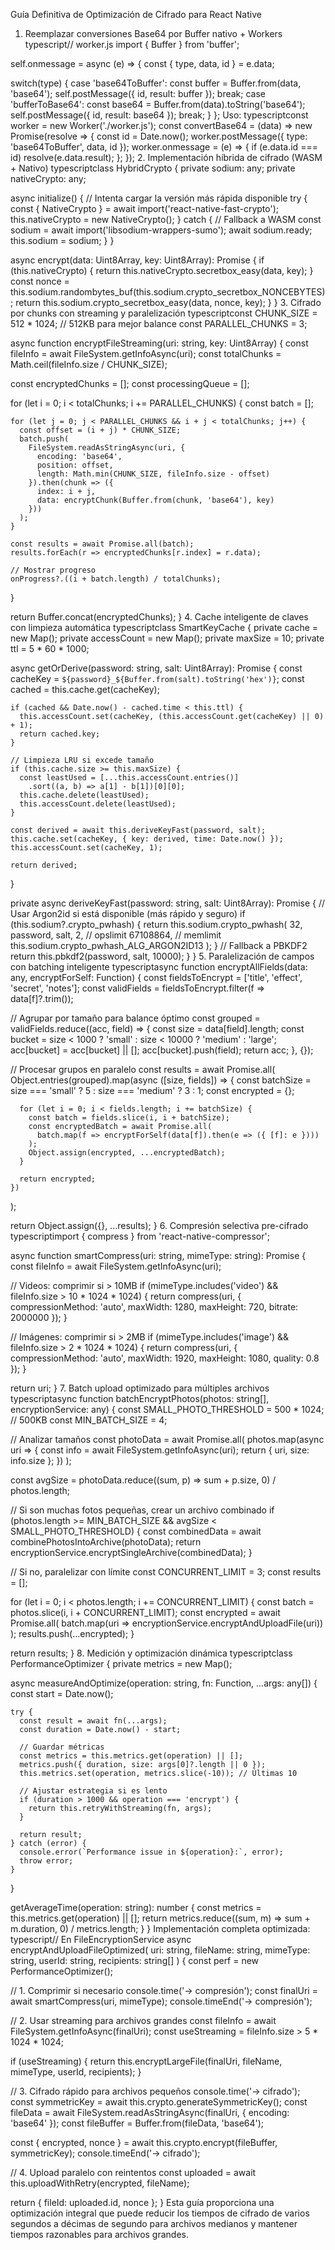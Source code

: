 Guía Definitiva de Optimización de Cifrado para React Native
1. Reemplazar conversiones Base64 por Buffer nativo + Workers
typescript// worker.js
import { Buffer } from 'buffer';

self.onmessage = async (e) => {
  const { type, data, id } = e.data;
  
  switch(type) {
    case 'base64ToBuffer':
      const buffer = Buffer.from(data, 'base64');
      self.postMessage({ id, result: buffer });
      break;
    case 'bufferToBase64':
      const base64 = Buffer.from(data).toString('base64');
      self.postMessage({ id, result: base64 });
      break;
  }
};
Uso:
typescriptconst worker = new Worker('./worker.js');
const convertBase64 = (data) => new Promise(resolve => {
  const id = Date.now();
  worker.postMessage({ type: 'base64ToBuffer', data, id });
  worker.onmessage = (e) => {
    if (e.data.id === id) resolve(e.data.result);
  };
});
2. Implementación híbrida de cifrado (WASM + Nativo)
typescriptclass HybridCrypto {
  private sodium: any;
  private nativeCrypto: any;
  
  async initialize() {
    // Intenta cargar la versión más rápida disponible
    try {
      const { NativeCrypto } = await import('react-native-fast-crypto');
      this.nativeCrypto = new NativeCrypto();
    } catch {
      // Fallback a WASM
      const sodium = await import('libsodium-wrappers-sumo');
      await sodium.ready;
      this.sodium = sodium;
    }
  }
  
  async encrypt(data: Uint8Array, key: Uint8Array): Promise<Uint8Array> {
    if (this.nativeCrypto) {
      return this.nativeCrypto.secretbox_easy(data, key);
    }
    const nonce = this.sodium.randombytes_buf(this.sodium.crypto_secretbox_NONCEBYTES);
    return this.sodium.crypto_secretbox_easy(data, nonce, key);
  }
}
3. Cifrado por chunks con streaming y paralelización
typescriptconst CHUNK_SIZE = 512 * 1024; // 512KB para mejor balance
const PARALLEL_CHUNKS = 3;

async function encryptFileStreaming(uri: string, key: Uint8Array) {
  const fileInfo = await FileSystem.getInfoAsync(uri);
  const totalChunks = Math.ceil(fileInfo.size / CHUNK_SIZE);
  
  const encryptedChunks = [];
  const processingQueue = [];
  
  for (let i = 0; i < totalChunks; i += PARALLEL_CHUNKS) {
    const batch = [];
    
    for (let j = 0; j < PARALLEL_CHUNKS && i + j < totalChunks; j++) {
      const offset = (i + j) * CHUNK_SIZE;
      batch.push(
        FileSystem.readAsStringAsync(uri, {
          encoding: 'base64',
          position: offset,
          length: Math.min(CHUNK_SIZE, fileInfo.size - offset)
        }).then(chunk => ({
          index: i + j,
          data: encryptChunk(Buffer.from(chunk, 'base64'), key)
        }))
      );
    }
    
    const results = await Promise.all(batch);
    results.forEach(r => encryptedChunks[r.index] = r.data);
    
    // Mostrar progreso
    onProgress?.((i + batch.length) / totalChunks);
  }
  
  return Buffer.concat(encryptedChunks);
}
4. Cache inteligente de claves con limpieza automática
typescriptclass SmartKeyCache {
  private cache = new Map();
  private accessCount = new Map();
  private maxSize = 10;
  private ttl = 5 * 60 * 1000;
  
  async getOrDerive(password: string, salt: Uint8Array): Promise<Uint8Array> {
    const cacheKey = `${password}_${Buffer.from(salt).toString('hex')}`;
    const cached = this.cache.get(cacheKey);
    
    if (cached && Date.now() - cached.time < this.ttl) {
      this.accessCount.set(cacheKey, (this.accessCount.get(cacheKey) || 0) + 1);
      return cached.key;
    }
    
    // Limpieza LRU si excede tamaño
    if (this.cache.size >= this.maxSize) {
      const leastUsed = [...this.accessCount.entries()]
        .sort((a, b) => a[1] - b[1])[0][0];
      this.cache.delete(leastUsed);
      this.accessCount.delete(leastUsed);
    }
    
    const derived = await this.deriveKeyFast(password, salt);
    this.cache.set(cacheKey, { key: derived, time: Date.now() });
    this.accessCount.set(cacheKey, 1);
    
    return derived;
  }
  
  private async deriveKeyFast(password: string, salt: Uint8Array): Promise<Uint8Array> {
    // Usar Argon2id si está disponible (más rápido y seguro)
    if (this.sodium?.crypto_pwhash) {
      return this.sodium.crypto_pwhash(
        32,
        password,
        salt,
        2, // opslimit
        67108864, // memlimit  
        this.sodium.crypto_pwhash_ALG_ARGON2ID13
      );
    }
    // Fallback a PBKDF2
    return this.pbkdf2(password, salt, 10000);
  }
}
5. Paralelización de campos con batching inteligente
typescriptasync function encryptAllFields(data: any, encryptForSelf: Function) {
  const fieldsToEncrypt = ['title', 'effect', 'secret', 'notes'];
  const validFields = fieldsToEncrypt.filter(f => data[f]?.trim());
  
  // Agrupar por tamaño para balance óptimo
  const grouped = validFields.reduce((acc, field) => {
    const size = data[field].length;
    const bucket = size < 1000 ? 'small' : size < 10000 ? 'medium' : 'large';
    acc[bucket] = acc[bucket] || [];
    acc[bucket].push(field);
    return acc;
  }, {});
  
  // Procesar grupos en paralelo
  const results = await Promise.all(
    Object.entries(grouped).map(async ([size, fields]) => {
      const batchSize = size === 'small' ? 5 : size === 'medium' ? 3 : 1;
      const encrypted = {};
      
      for (let i = 0; i < fields.length; i += batchSize) {
        const batch = fields.slice(i, i + batchSize);
        const encryptedBatch = await Promise.all(
          batch.map(f => encryptForSelf(data[f]).then(e => ({ [f]: e })))
        );
        Object.assign(encrypted, ...encryptedBatch);
      }
      
      return encrypted;
    })
  );
  
  return Object.assign({}, ...results);
}
6. Compresión selectiva pre-cifrado
typescriptimport { compress } from 'react-native-compressor';

async function smartCompress(uri: string, mimeType: string): Promise<string> {
  const fileInfo = await FileSystem.getInfoAsync(uri);
  
  // Videos: comprimir si > 10MB
  if (mimeType.includes('video') && fileInfo.size > 10 * 1024 * 1024) {
    return compress(uri, {
      compressionMethod: 'auto',
      maxWidth: 1280,
      maxHeight: 720,
      bitrate: 2000000
    });
  }
  
  // Imágenes: comprimir si > 2MB
  if (mimeType.includes('image') && fileInfo.size > 2 * 1024 * 1024) {
    return compress(uri, {
      compressionMethod: 'auto',
      maxWidth: 1920,
      maxHeight: 1080,
      quality: 0.8
    });
  }
  
  return uri;
}
7. Batch upload optimizado para múltiples archivos
typescriptasync function batchEncryptPhotos(photos: string[], encryptionService: any) {
  const SMALL_PHOTO_THRESHOLD = 500 * 1024; // 500KB
  const MIN_BATCH_SIZE = 4;
  
  // Analizar tamaños
  const photoData = await Promise.all(
    photos.map(async uri => {
      const info = await FileSystem.getInfoAsync(uri);
      return { uri, size: info.size };
    })
  );
  
  const avgSize = photoData.reduce((sum, p) => sum + p.size, 0) / photos.length;
  
  // Si son muchas fotos pequeñas, crear un archivo combinado
  if (photos.length >= MIN_BATCH_SIZE && avgSize < SMALL_PHOTO_THRESHOLD) {
    const combinedData = await combinePhotosIntoArchive(photoData);
    return encryptionService.encryptSingleArchive(combinedData);
  }
  
  // Si no, paralelizar con límite
  const CONCURRENT_LIMIT = 3;
  const results = [];
  
  for (let i = 0; i < photos.length; i += CONCURRENT_LIMIT) {
    const batch = photos.slice(i, i + CONCURRENT_LIMIT);
    const encrypted = await Promise.all(
      batch.map(uri => encryptionService.encryptAndUploadFile(uri))
    );
    results.push(...encrypted);
  }
  
  return results;
}
8. Medición y optimización dinámica
typescriptclass PerformanceOptimizer {
  private metrics = new Map();
  
  async measureAndOptimize(operation: string, fn: Function, ...args: any[]) {
    const start = Date.now();
    
    try {
      const result = await fn(...args);
      const duration = Date.now() - start;
      
      // Guardar métricas
      const metrics = this.metrics.get(operation) || [];
      metrics.push({ duration, size: args[0]?.length || 0 });
      this.metrics.set(operation, metrics.slice(-10)); // Últimas 10
      
      // Ajustar estrategia si es lento
      if (duration > 1000 && operation === 'encrypt') {
        return this.retryWithStreaming(fn, args);
      }
      
      return result;
    } catch (error) {
      console.error(`Performance issue in ${operation}:`, error);
      throw error;
    }
  }
  
  getAverageTime(operation: string): number {
    const metrics = this.metrics.get(operation) || [];
    return metrics.reduce((sum, m) => sum + m.duration, 0) / metrics.length;
  }
}
Implementación completa optimizada:
typescript// En FileEncryptionService
async encryptAndUploadFileOptimized(
  uri: string,
  fileName: string,
  mimeType: string,
  userId: string,
  recipients: string[]
) {
  const perf = new PerformanceOptimizer();
  
  // 1. Comprimir si necesario
  console.time('→ compresión');
  const finalUri = await smartCompress(uri, mimeType);
  console.timeEnd('→ compresión');
  
  // 2. Usar streaming para archivos grandes
  const fileInfo = await FileSystem.getInfoAsync(finalUri);
  const useStreaming = fileInfo.size > 5 * 1024 * 1024;
  
  if (useStreaming) {
    return this.encryptLargeFile(finalUri, fileName, mimeType, userId, recipients);
  }
  
  // 3. Cifrado rápido para archivos pequeños
  console.time('→ cifrado');
  const symmetricKey = await this.crypto.generateSymmetricKey();
  const fileData = await FileSystem.readAsStringAsync(finalUri, { encoding: 'base64' });
  const fileBuffer = Buffer.from(fileData, 'base64');
  
  const { encrypted, nonce } = await this.crypto.encrypt(fileBuffer, symmetricKey);
  console.timeEnd('→ cifrado');
  
  // 4. Upload paralelo con reintentos
  const uploaded = await this.uploadWithRetry(encrypted, fileName);
  
  return { fileId: uploaded.id, nonce };
}
Esta guía proporciona una optimización integral que puede reducir los tiempos de cifrado de varios segundos a décimas de segundo para archivos medianos y mantener tiempos razonables para archivos grandes.